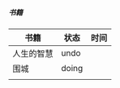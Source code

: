 ##### 书籍

| 书籍       | 状态  | 时间 |
| ---------- | ----- | ---- |
| 人生的智慧 | undo  |      |
| 围城       | doing |      |
|            |       |      |

